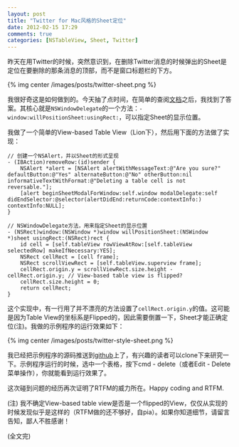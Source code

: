 ```yaml
---
layout: post
title: "Twitter for Mac风格的Sheet定位"
date: 2012-02-15 17:29
comments: true
categories: [NSTableView, Sheet, Twitter]
---
```


昨天在用Twitter的时候，突然意识到，在删除Twitter消息的时候弹出的Sheet是定位在要删除的那条消息的顶部，而不是窗口标题栏的下方。

{% img center /images/posts/twitter-sheet.png %}

我很好奇这是如何做到的。今天抽了点时间，在简单的查阅[文档](https://developer.apple.com/library/mac/#documentation/Cocoa/Conceptual/Sheets/Tasks/PositioningSheets.html#//apple_ref/doc/uid/20002082-BAJDAJHF)之后，我找到了答案。其核心就是`NSWindowDelegate`的一个方法：`-window:willPositionSheet:usingRect:`，可以指定Sheet的显示位置。

我做了一个简单的View-based Table View（Lion下），然后用下面的方法做了实现：
<!-- more -->
``` objc
// 创建一个NSAlert，并以Sheet的形式呈现
- (IBAction)removeRow:(id)sender {
    NSAlert *alert = [NSAlert alertWithMessageText:@"Are you sure?" defaultButton:@"Yes" alternateButton:@"No" otherButton:nil informativeTextWithFormat:@"Deleting a table cell is not reversable."];
    [alert beginSheetModalForWindow:self.window modalDelegate:self didEndSelector:@selector(alertDidEnd:returnCode:contextInfo:) contextInfo:NULL];
}

// NSWindowDelegate方法，用来指定Sheet的显示位置
- (NSRect)window:(NSWindow *)window willPositionSheet:(NSWindow *)sheet usingRect:(NSRect)rect {
    id cell = [self.tableView rowViewAtRow:[self.tableView selectedRow] makeIfNecessary:YES];
    NSRect cellRect = [cell frame];
    NSRect scrollViewRect = [self.tableView.superview frame];
    cellRect.origin.y = scrollViewRect.size.height - cellRect.origin.y; // View-based table view is flipped?
    cellRect.size.height = 0;
    return cellRect;
}
```

这个实现中，有一行用了并不漂亮的方法设置了`cellRect.origin.y`的值。这可能是因为Table View的坐标系是Flipped的，因此需要倒置一下，Sheet才能正确定位(注)。我做的示例程序的运行效果如下：

{% img center /images/posts/twitter-style-sheet.png %}

我已经把示例程序的源码推送到[github](https://github.com/venj/Cocoa-blog-code/tree/master/TwiTable)上了，有兴趣的读者可以clone下来研究一下。示例程序运行的时候，选中一个表格，按下cmd - delete（或者Edit - Delete菜单操作），你就能看到运行效果了。

这次碰到问题的经历再次证明了RTFM的威力所在。Happy coding and RTFM.

(注) 我不确定View-based table view是否是一个flipped的View，仅仅从实现的时候发现似乎是这样的（RTFM做的还不够好，自pia）。如果你知道细节，请留言告知，鄙人不胜感谢！

(全文完)
